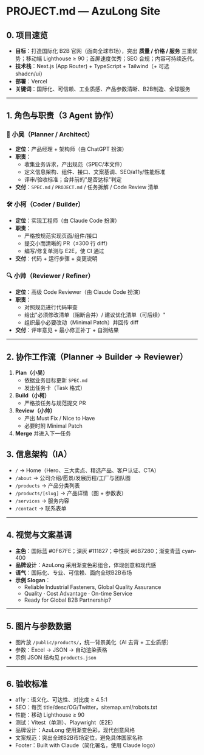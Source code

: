 # PROJECT.md — AzuLong Site

## 0. 项目速览
- **目标**：打造国际化 B2B 官网（面向全球市场），突出 **质量 / 价格 / 服务** 三重优势；移动端 Lighthouse ≥ 90；首屏速度优秀；SEO 合规；内容可持续迭代。
- **技术栈**：Next.js (App Router) + TypeScript + Tailwind（+ 可选 shadcn/ui）
- **部署**：Vercel
- **关键词**：国际化、可信赖、工业质感、产品参数清晰、B2B制造、全球服务

---

## 1. 角色与职责（3 Agent 协作）

### 👑 小吴（Planner / Architect）
- **定位**：产品经理 + 架构师（由 ChatGPT 扮演）
- **职责**：
  - 收集业务诉求，产出规范（SPEC/本文件）
  - 定义信息架构、组件、接口、文案基调、SEO/a11y/性能标准
  - 评审/验收标准；合并前的"是否达标"判定
- **交付**：`SPEC.md` / `PROJECT.md` / 任务拆解 / Code Review 清单
### 🛠️ 小柯（Coder / Builder）
- **定位**：实现工程师（由 Claude Code 扮演）
- **职责**：
  - 严格按规范实现页面/组件/接口
  - 提交小而清晰的 PR（≤300 行 diff）
  - 编写/修复单测与 E2E，使 CI 通过
- **交付**：代码 + 运行步骤 + 变更说明

### 🔍 小帅（Reviewer / Refiner）
- **定位**：高级 Code Reviewer（由 Claude Code 扮演）
- **职责**：
  - 对照规范进行代码审查
  - 给出"必须修改清单（阻断合并）/ 建议优化清单（可后续）"
  - 组织最小必要改动（Minimal Patch）并回传 diff
- **交付**：评审意见 + 最小修正补丁 + 自测结果

---

## 2. 协作工作流（Planner → Builder → Reviewer）

1) **Plan（小吴）**
   - 依据业务目标更新 `SPEC.md`
   - 发出任务卡（Task 格式）
2) **Build（小柯）**
   - 严格按任务与规范提交 PR
3) **Review（小帅）**
   - 产出 Must Fix / Nice to Have
   - 必要时附 Minimal Patch
4) **Merge** 并进入下一任务
## 3. 信息架构（IA）
- `/` → Home（Hero、三大卖点、精选产品、客户认证、CTA）
- `/about` → 公司介绍/愿景/发展历程/工厂与团队图
- `/products` → 产品分类列表
- `/products/[slug]` → 产品详情（图 + 参数表）
- `/services` → 服务内容
- `/contact` → 联系表单

---

## 4. 视觉与文案基调
- **主色**：国际蓝 #0F67FE；深灰 #111827；中性灰 #6B7280；渐变青蓝 cyan-400
- **品牌设计**：AzuLong 采用渐变色彩组合，体现创意和现代感
- **语气**：国际化、专业、可信赖、面向全球B2B市场
- **示例 Slogan**：
  - Reliable Industrial Fasteners, Global Quality Assurance
  - Quality · Cost Advantage · On-time Service
  - Ready for Global B2B Partnership?

---

## 5. 图片与参数数据
- 图片放 `/public/products/`，统一背景美化（AI 去背 + 工业质感）
- 参数：Excel → JSON → 自动渲染表格
- 示例 JSON 结构见 `products.json`

---

## 6. 验收标准
- a11y：语义化、可达性、对比度 ≥ 4.5:1
- SEO：每页 title/desc/OG/Twitter，sitemap.xml/robots.txt
- 性能：移动 Lighthouse ≥ 90
- 测试：Vitest（单测）、Playwright（E2E）
- 品牌设计：AzuLong 使用渐变色彩，现代创意风格
- 文案规范：突出全球B2B市场定位，避免具体国家名称
- Footer：Built with Claude（简化署名，使用 Claude logo）